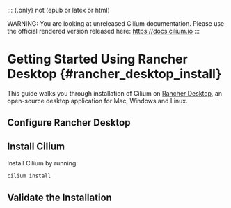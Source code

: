::: {.only}
not (epub or latex or html)

WARNING: You are looking at unreleased Cilium documentation. Please use
the official rendered version released here: <https://docs.cilium.io>
:::

Getting Started Using Rancher Desktop {#rancher_desktop_install}
=====================================

This guide walks you through installation of Cilium on [Rancher
Desktop](https://rancherdesktop.io), an open-source desktop application
for Mac, Windows and Linux.

Configure Rancher Desktop
-------------------------

Install Cilium
--------------

Install Cilium by running:

``` {.shell-session}
cilium install
```

Validate the Installation
-------------------------
